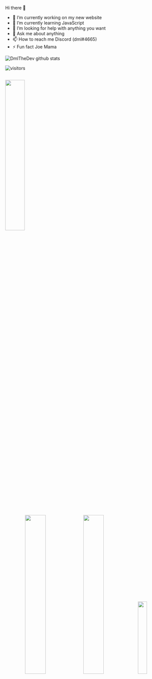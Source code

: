 Hi there 👋

- 🔭 I’m currently working on my new website
- 🌱 I’m currently learning JavaScript
- 🤔 I’m looking for help with anything you want 
- 💬 Ask me about anything
- 📫 How to reach me Discord (dml#4665)
- ⚡ Fun fact Joe Mama


![DmlTheDev github stats](https://github-readme-stats.vercel.app/api?username=DmlTheDev&show_icons=true&theme=radical&count_private=true&include_all_commits=true)

![visitors](https://visitor-badge.laobi.icu/badge?page_id=DmlTheDev.DmlTheDev)


## <img width="35%" src="assets/stats-heading.png"/>

<p align="center">
  <img width="36%" src="profile-summary-card-output/github/1-repos-per-language.svg" />
  <img width="36%" src="profile-summary-card-output/github/2-most-commit-language.svg" />
  <img width="24.3%" src="profile-summary-card-output/github/3-stats.svg" />
</p>


<!--
**dmlthedev/dmlthedev** is a ✨ _special_ ✨ repository because its `README.md` (this file) appears on your GitHub profile.

